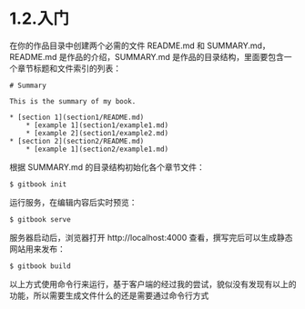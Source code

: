 # 1.2.入门
在你的作品目录中创建两个必需的文件 README.md 和 SUMMARY.md，README.md 是作品的介绍，SUMMARY.md 是作品的目录结构，里面要包含一个章节标题和文件索引的列表：

```
# Summary

This is the summary of my book.

* [section 1](section1/README.md)
    * [example 1](section1/example1.md)
    * [example 2](section1/example2.md)
* [section 2](section2/README.md)
    * [example 1](section2/example1.md)
```
根据 SUMMARY.md 的目录结构初始化各个章节文件：
```
$ gitbook init
```
运行服务，在编辑内容后实时预览：
```
$ gitbook serve
```
服务器启动后，浏览器打开 http://localhost:4000 查看，撰写完后可以生成静态网站用来发布：
```
$ gitbook build
```

以上方式使用命令行来运行，基于客户端的经过我的尝试，貌似没有发现有以上的功能，所以需要生成文件什么的还是需要通过命令行方式

